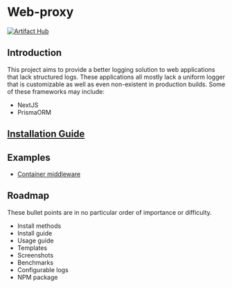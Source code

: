# Web-proxy

[![Artifact Hub](https://img.shields.io/endpoint?url=https://artifacthub.io/badge/repository/web-proxy)](https://artifacthub.io/packages/search?repo=web-proxy)

## Introduction

This project aims to provide a better logging solution to web applications that lack structured logs.
These applications all mostly lack a uniform logger that is customizable as well as even non-existent in production
builds.
Some of these frameworks may include:

- NextJS
- PrismaORM

## [Installation Guide](https://github.com/maxpeterkaya/web-proxy/blob/main/INSTALL-GUIDE.md)

## Examples

- [Container middleware](https://github.com/maxpeterkaya/web-proxy/tree/main/examples/container-middleware)

## Roadmap

These bullet points are in no particular order of importance or difficulty.

- Install methods
- Install guide
- Usage guide
- Templates
- Screenshots
- Benchmarks
- Configurable logs
- NPM package